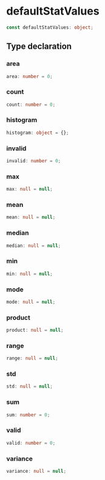 # defaultStatValues

```ts
const defaultStatValues: object;
```

## Type declaration

### area

```ts
area: number = 0;
```

### count

```ts
count: number = 0;
```

### histogram

```ts
histogram: object = {};
```

### invalid

```ts
invalid: number = 0;
```

### max

```ts
max: null = null;
```

### mean

```ts
mean: null = null;
```

### median

```ts
median: null = null;
```

### min

```ts
min: null = null;
```

### mode

```ts
mode: null = null;
```

### product

```ts
product: null = null;
```

### range

```ts
range: null = null;
```

### std

```ts
std: null = null;
```

### sum

```ts
sum: number = 0;
```

### valid

```ts
valid: number = 0;
```

### variance

```ts
variance: null = null;
```
